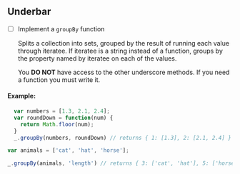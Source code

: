 ## Underbar
* [ ] Implement a `groupBy` function

  Splits a collection into sets, grouped by the result of running each
  value through iteratee. If iteratee is a string instead of a function,
  groups by the property named by iteratee on each of the values.

  You **DO NOT** have access to the other underscore methods. If you need a function you must write it.

#### Example:
  ```javascript
    var numbers = [1.3, 2.1, 2.4];
    var roundDown = function(num) {
      return Math.floor(num);
    }
    _.groupBy(numbers, roundDown) // returns { 1: [1.3], 2: [2.1, 2.4] }

  var animals = ['cat', 'hat', 'horse'];

  _.groupBy(animals, 'length') // returns { 3: ['cat', 'hat'], 5: ['horse'] }
```